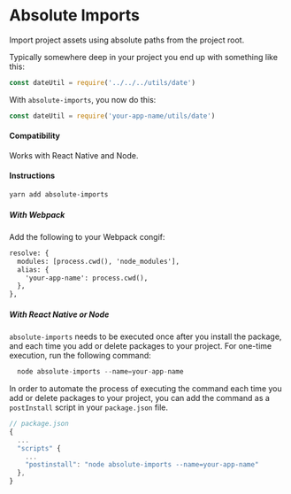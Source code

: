 # Absolute Imports

Import project assets using absolute paths from the project root.

Typically somewhere deep in your project you end up with something like this:

```js
const dateUtil = require('../../../utils/date')
```

With `absolute-imports`, you now do this:

```js
const dateUtil = require('your-app-name/utils/date')
```


#### Compatibility
Works with React Native and Node.

#### Instructions
```bash
yarn add absolute-imports
```

##### With Webpack
Add the following to your Webpack congif:
```diff
resolve: {
  modules: [process.cwd(), 'node_modules'],
  alias: {
    'your-app-name': process.cwd(),
  }, 
},
```

##### With React Native or Node
`absolute-imports` needs to be executed once after you install the package, and each time you add or delete packages to your project. 
For one-time execution, run the following command:
```js
  node absolute-imports --name=your-app-name
```

In order to automate the process of executing the command each time you add or delete packages to your project, you can add the command as a `postInstall` script in your `package.json` file.
```js
// package.json
{
  ...
  "scripts" {
    ...
    "postinstall": "node absolute-imports --name=your-app-name"
  },
}
```
